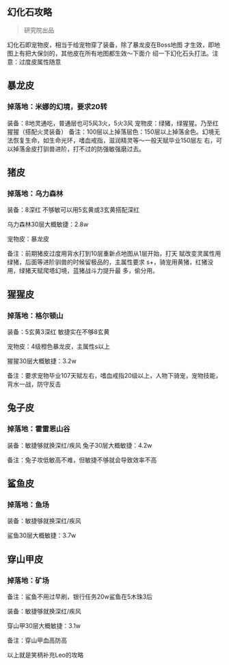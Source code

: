 ## 幻化石攻略 

> 研究院出品 

幻化石即宠物皮，相当于给宠物穿了装备，除了暴龙皮在Boss地图 才生效，即地图上有把大保剑的，其他皮在所有地图都生效～下面介 绍一下幻化石头打法。注意：过度皮属性随意 

## 暴龙皮 

### 掉落地：米娜的幻境，要求20转 

装备：8地灵通吃，普通层也可5风3火，5火3风 宠物皮：绿猪，绿猩猩。乃至红猩猩（搭配火灵装备） 备注：100层以上掉落层色：150层以上掉落金色。幻境无法恢复生命，如生命光环，嗜血戒指，滋润精灵等～一般天赋毕业150层左 右，可以掉落金皮打驯兽进阶，打不过的防强敏强磨过去。 

## 猪皮 

### 掉落地：乌力森林 

装备：8深红 不够敏可以用5玄黄或3玄黄搭配深红 

乌力森林30层大概敏捷：2.8w 

宠物皮：暴龙皮

备注：前期猪皮过度用背水打到10层重新点地图从1层开始，打天 赋改变灵属性用绿猪，后面等进阶驯兽的时候留极品的，主属性要求 s+，骑宠用黄猪，红猪没用，绿猪天赋爬塔幻境，蓝猪战斗力提升最 多，偷分用。 

## 猩猩皮 

### 掉落地：格尔顿山 

装备：5玄黄3深红 敏捷实在不够8玄黄 

宠物皮：4级橙色暴龙皮，主属性s以上 

猩猩30层大概敏捷：3.2w 

备注：要求宠物毕业107天赋左右，嗜血戒指20级以上，人物下骑宠，宠物技能，背水一战，防守反击 

## 兔子皮 

### 掉落地：霍雷恩山谷 

装备：敏捷够就换深红/疾风 兔子30层大概敏捷：4.2w 

备注：兔子攻低敏高不难，但敏捷不够就会导致效率不高 

## 鲨鱼皮 

### 掉落地：鱼场 

装备：敏捷够就换深红/疾风 

鲨鱼30层大概敏捷：3.7w 

## 穿山甲皮 

### 掉落地：矿场 

备注：鲨鱼不用过早刷，银行任务20w鲨鱼在5木珠3后 

装备：敏捷够就换深红/疾风 

穿山甲30层大概敏捷：3.1w 

备注：穿山甲血高防高 

以上就是笑柄补充Leo的攻略